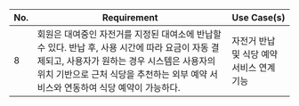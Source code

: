 | No. | Requirement                                                                                                                                                                                                                          | Use Case(s)                               |
| --- | ------------------------------------------------------------------------------------------------------------------------------------------------------------------------------------------------------------------------------------ | ----------------------------------------- |
| 8   | 회원은 대여중인 자전거를 지정된 대여소에 반납할 수 있다. 반납 후, 사용 시간에 따라 요금이 자동 결제되고, 사용자가 원하는 경우 시스템은 사용자의 위치 기반으로 근처 식당을 추천하는 외부 예약 서비스와 연동하여 식당 예약이 가능하다. | 자전거 반납 및 식당 예약 서비스 연계 기능 |
